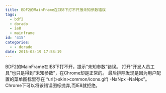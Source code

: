 ```yaml
---
title: BDF2的MainFrame在IE8下打不开报未知参数错误
tags:
  - bdf2
  - dorado
  - ie8
  - mainframe
id: '415'
categories:
  - - dorado
date: 2015-03-19 17:58:19
---
```


BDF2的MainFrame在IE8下打不开，提示“未知参数”错误。 打开“开发人员工具”也只是得到“未知参数”，在Chrome却是正常的。 最后排除发现是因为用户配置的菜单图标里存在 “url(>skin>common/icons.gif) -NaNpx -NaNpx”。 Chrome下可以将该错误图标抛弃,而IE8就拒绝。